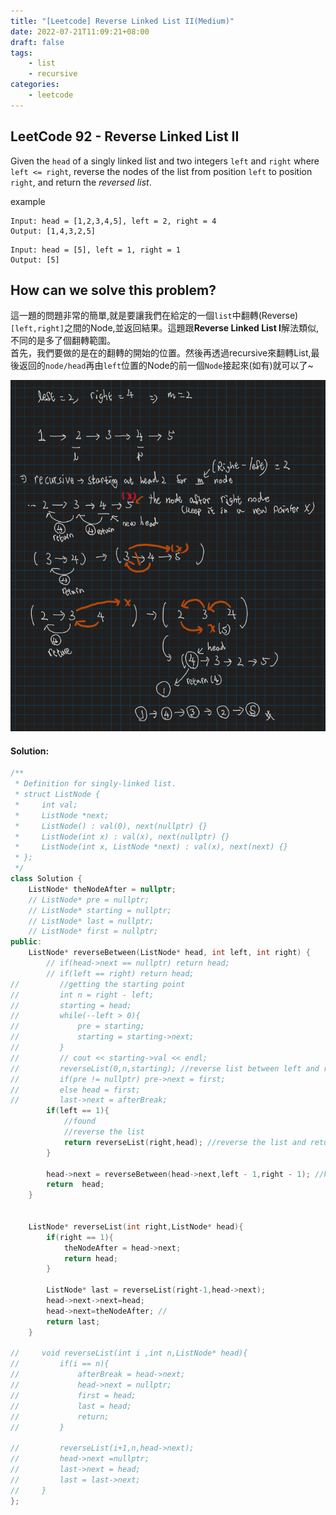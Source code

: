 ```yaml
---
title: "[Leetcode] Reverse Linked List II(Medium)"
date: 2022-07-21T11:09:21+08:00
draft: false
tags:
    - list
    - recursive
categories:
    - leetcode
---
```





## LeetCode 92 -  Reverse Linked List II
Given the `head` of a singly linked list and two integers `left` and `right` where `left <= right`, reverse the nodes of the list from position `left` to position `right`, and return the *reversed list*.

example
```
Input: head = [1,2,3,4,5], left = 2, right = 4
Output: [1,4,3,2,5]
```
```
Input: head = [5], left = 1, right = 1
Output: [5]
```

## How can we solve this problem?
這一題的問題非常的簡單,就是要讓我們在給定的一個`list`中翻轉(Reverse)`[left,right]`之間的Node,並返回結果。這題跟**Reverse Linked List I**解法類似,不同的是多了個翻轉範圍。  
首先，我們要做的是在的翻轉的開始的位置。然後再透過recursive來翻轉List,最後返回的`node/head`再由`left`位置的Node的前一個`Node`接起來(如有)就可以了~

![LeetCode92](/imgs-custom/leetcodesHelper/92-helper.png)
#### Solution:

```c++
/**
 * Definition for singly-linked list.
 * struct ListNode {
 *     int val;
 *     ListNode *next;
 *     ListNode() : val(0), next(nullptr) {}
 *     ListNode(int x) : val(x), next(nullptr) {}
 *     ListNode(int x, ListNode *next) : val(x), next(next) {}
 * };
 */
class Solution {
    ListNode* theNodeAfter = nullptr;
    // ListNode* pre = nullptr;
    // ListNode* starting = nullptr;
    // ListNode* last = nullptr;
    // ListNode* first = nullptr;
public:
    ListNode* reverseBetween(ListNode* head, int left, int right) {
        // if(head->next == nullptr) return head;
        // if(left == right) return head;
//         //getting the starting point
//         int n = right - left;
//         starting = head;
//         while(--left > 0){
//             pre = starting;
//             starting = starting->next;
//         }
//         // cout << starting->val << endl;
//         reverseList(0,n,starting); //reverse list between left and right
//         if(pre != nullptr) pre->next = first;
//         else head = first;
//         last->next = afterBreak;
        if(left == 1){
            //found
            //reverse the list
            return reverseList(right,head); //reverse the list and return the new head which node is the right node
        }
        
        head->next = reverseBetween(head->next,left - 1,right - 1); //keep finding the starting point
        return  head;
    }

    
    ListNode* reverseList(int right,ListNode* head){ 
        if(right == 1){
            theNodeAfter = head->next;
            return head;
        }
        
        ListNode* last = reverseList(right-1,head->next); 
        head->next->next=head;
        head->next=theNodeAfter; //
        return last;
    }
    
//     void reverseList(int i ,int n,ListNode* head){ 
//         if(i == n){
//             afterBreak = head->next;
//             head->next = nullptr;
//             first = head;
//             last = head;
//             return;
//         }
        
//         reverseList(i+1,n,head->next); 
//         head->next =nullptr;
//         last->next = head;
//         last = last->next;
//     }
};
```


